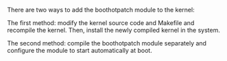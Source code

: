 There are two ways to add the boothotpatch module to the kernel:

The first method: modify the kernel source code and Makefile and recompile the kernel. Then, install the newly compiled kernel in the system.

The second method: compile the boothotpatch module separately and configure the module to start automatically at boot.
